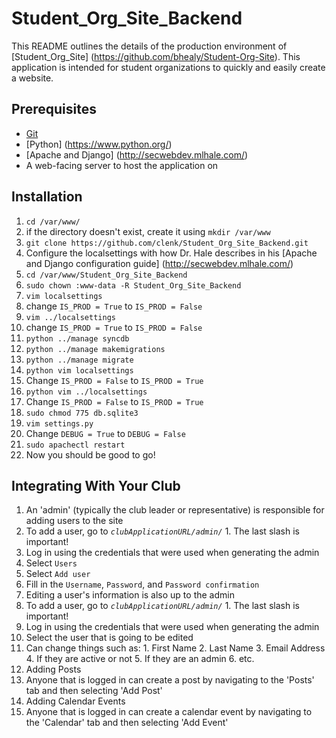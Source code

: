 # Student_Org_Site_Backend

This README outlines the details of the production environment of [Student_Org_Site] (https://github.com/bhealy/Student-Org-Site).
This application is intended for student organizations to quickly and easily create a website.

## Prerequisites

* [Git](http://git-scm.com/)
* [Python] (https://www.python.org/)
* [Apache and Django] (http://secwebdev.mlhale.com/)
* A web-facing server to host the application on

## Installation

1. ```cd /var/www/```
  1. if the directory doesn't exist, create it using ```mkdir /var/www```
2. ```git clone https://github.com/clenk/Student_Org_Site_Backend.git```
3. Configure the localsettings with how Dr. Hale describes in his [Apache and Django configuration guide] (http://secwebdev.mlhale.com/)
4. ```cd /var/www/Student_Org_Site_Backend```
5. ```sudo chown :www-data -R Student_Org_Site_Backend```
6. ```vim localsettings```
  1. change ```IS_PROD = True``` to ```IS_PROD = False```
7. ```vim ../localsettings```
  1. change ```IS_PROD = True``` to ```IS_PROD = False```
8. ```python ../manage syncdb```
9. ```python ../manage makemigrations```
10. ```python ../manage migrate```
11. ```python vim localsettings```
  1. Change ```IS_PROD = False``` to ```IS_PROD = True```
12. ```python vim ../localsettings```
  1. Change ```IS_PROD = False``` to ```IS_PROD = True```
13. ```sudo chmod 775 db.sqlite3```
14. ```vim settings.py```
  1. Change ```DEBUG = True``` to ```DEBUG = False```
15. ```sudo apachectl restart```
16. Now you should be good to go!

## Integrating With Your Club
1. An 'admin' (typically the club leader or representative) is responsible for adding users to the site
  1. To add a user, go to <i>```clubApplicationURL/admin/```</i>
    1. The last slash is important!
  2. Log in using the credentials that were used when generating the admin
  3. Select ```Users```
  4. Select ```Add user```
  5. Fill in the ```Username```, ```Password```, and ```Password confirmation```
2. Editing a user's information is also up to the admin
  1. To add a user, go to <i>```clubApplicationURL/admin/```</i>
    1. The last slash is important!
  2. Log in using the credentials that were used when generating the admin
  3. Select the user that is going to be edited
  4. Can change things such as:
    1. First Name
    2. Last Name
    3. Email Address
    4. If they are active or not
    5. If they are an admin
    6. etc.
3. Adding Posts
  1. Anyone that is logged in can create a post by navigating to the 'Posts' tab and then selecting 'Add Post'
4. Adding Calendar Events
  1. Anyone that is logged in can create a calendar event by navigating to the 'Calendar' tab and then selecting 'Add Event'
